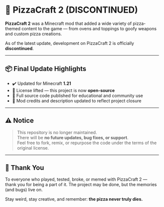 # 🍕 PizzaCraft 2 (DISCONTINUED)

**PizzaCraft 2** was a Minecraft mod that added a wide variety of pizza-themed content to the game — from ovens and toppings to goofy weapons and custom pizza creations.

As of the latest update, development on PizzaCraft 2 is officially **discontinued**.

---

## 📦 Final Update Highlights

- ✔️ Updated for Minecraft **1.21**
- 📜 License lifted — this project is now **open-source**
- 💾 Full source code published for educational and community use
- 📝 Mod credits and description updated to reflect project closure

---

## ⚠️ Notice

> This repository is no longer maintained.  
> There will be **no future updates, bug fixes, or support**.  
> Feel free to fork, remix, or repurpose the code under the terms of the original license.

---

## 🎉 Thank You

To everyone who played, tested, broke, or memed with PizzaCraft 2 — thank you for being a part of it. The project may be done, but the memories (and bugs) live on.

Stay weird, stay creative, and remember: **the pizza never truly dies.**
